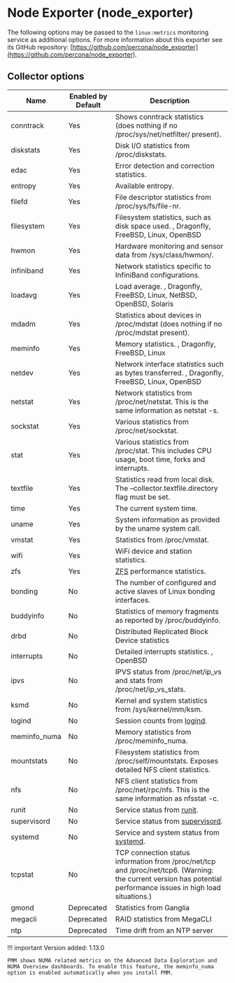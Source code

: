 # Node Exporter (node_exporter)

The following options may be passed to the `linux:metrics` monitoring service as additional options. For more information about this exporter see its GitHub repository: [https://github.com/percona/node_exporter](https://github.com/percona/node_exporter).

## Collector options

| Name         | Enabled by Default | Description |
| ------------ | ------------------ | ------------------------------------------------------------------------------------ |
| conntrack    | Yes                | Shows conntrack statistics (does nothing if no /proc/sys/net/netfilter/ present). |
| diskstats    | Yes                | Disk I/O statistics from /proc/diskstats. |
| edac         | Yes                | Error detection and correction statistics. |
| entropy      | Yes                | Available entropy. |
| filefd       | Yes                | File descriptor statistics from /proc/sys/fs/file-nr. |
| filesystem   | Yes                | Filesystem statistics, such as disk space used. , Dragonfly, FreeBSD, Linux, OpenBSD |
| hwmon        | Yes                | Hardware monitoring and sensor data from /sys/class/hwmon/. |
| infiniband   | Yes                | Network statistics specific to InfiniBand configurations. |
| loadavg      | Yes                | Load average. , Dragonfly, FreeBSD, Linux, NetBSD, OpenBSD, Solaris |
| mdadm        | Yes                | Statistics about devices in /proc/mdstat (does nothing if no /proc/mdstat present). |
| meminfo      | Yes                | Memory statistics. , Dragonfly, FreeBSD, Linux |
| netdev       | Yes                | Network interface statistics such as bytes transferred. , Dragonfly, FreeBSD, Linux, OpenBSD |
| netstat      | Yes                | Network statistics from /proc/net/netstat. This is the same information as netstat -s. |
| sockstat     | Yes                | Various statistics from /proc/net/sockstat. |
| stat         | Yes                | Various statistics from /proc/stat. This includes CPU usage, boot time, forks and interrupts. |
| textfile     | Yes                | Statistics read from local disk. The –collector.textfile.directory flag must be set. |
| time         | Yes                | The current system time. |
| uname        | Yes                | System information as provided by the uname system call. |
| vmstat       | Yes                | Statistics from /proc/vmstat. |
| wifi         | Yes                | WiFi device and station statistics. |
| zfs          | Yes                | [ZFS]([http://open-zfs.org/](http://open-zfs.org/)) performance statistics. |
| bonding      | No                 | The number of configured and active slaves of Linux bonding interfaces. |
| buddyinfo    | No                 | Statistics of memory fragments as reported by /proc/buddyinfo. |
| drbd         | No                 | Distributed Replicated Block Device statistics |
| interrupts   | No                 | Detailed interrupts statistics. , OpenBSD |
| ipvs         | No                 | IPVS status from /proc/net/ip_vs and stats from /proc/net/ip_vs_stats. |
| ksmd         | No                 | Kernel and system statistics from /sys/kernel/mm/ksm. |
| logind       | No                 | Session counts from [logind]([http://www.freedesktop.org/wiki/Software/systemd/logind/](http://www.freedesktop.org/wiki/Software/systemd/logind/)). |
| meminfo_numa | No                 | Memory statistics from /proc/meminfo_numa. |
| mountstats   | No                 | Filesystem statistics from /proc/self/mountstats. Exposes detailed NFS client statistics. |
| nfs          | No                 | NFS client statistics from /proc/net/rpc/nfs. This is the same information as nfsstat -c. |
| runit        | No                 | Service status from [runit]([http://smarden.org/runit/](http://smarden.org/runit/)). |
| supervisord  | No                 | Service status from [supervisord]([http://supervisord.org/](http://supervisord.org/)). |
| systemd      | No                 | Service and system status from [systemd]([http://www.freedesktop.org/wiki/Software/systemd/](http://www.freedesktop.org/wiki/Software/systemd/)). |
| tcpstat      | No                 | TCP connection status information from /proc/net/tcp and /proc/net/tcp6. (Warning: the current version has potential performance issues in high load situations.) |
| gmond        | Deprecated         | Statistics from Ganglia |
| megacli      | Deprecated         | RAID statistics from MegaCLI |
| ntp          | Deprecated         | Time drift from an NTP server |


!!! important
    Version added: 1.13.0

    PMM shows NUMA related metrics on the Advanced Data Exploration and NUMA Overview dashboards. To enable this feature, the meminfo_numa option is enabled automatically when you install PMM.
